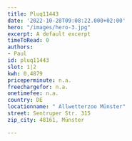 ```yaml
---
title: Pluq11443
date: '2022-10-28T09:08:22.000+02:00'
hero: "/images/hero-3.jpg"
excerpt: A default excerpt
timeToRead: 0
authors:
- Paul
id: pluq11443
slot: 1|2
kwh: 0,4879
priceperminute: n.a.
freechargefor: n.a.
onetimefee: n.a.
country: DE
locationname: " Allwetterzoo Münster"
street: Sentruper Str. 315
zip_city: 48161, Münster

---
```


